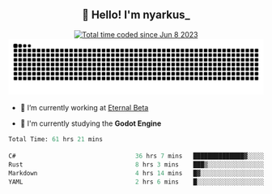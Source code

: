 <h2 align="center">👋 Hello! I'm nyarkus_</h2>
<p align="center">
  <a href="https://wakatime.com/@8f9aa332-6725-4e00-a5d9-b2317a4b74a6">
    <img src="https://wakatime.com/badge/user/8f9aa332-6725-4e00-a5d9-b2317a4b74a6.svg" alt="Total time coded since Jun 8 2023" />
  </a>
  <br>
  <img src = "https://github.com/nyarkus/nyarkus/blob/output/github-snake-dark.svg">
</p>

- 🔭 I’m currently working at [Eternal Beta](https://github.com/Kacianoki/Eternal-Beta)
<!--- 💬 Ask me about **nothing :<**-->
- 🌱 I'm currently studying the **Godot Engine**

<!--START_SECTION:waka-->

```fs
Total Time: 61 hrs 21 mins

C#                                 36 hrs 7 mins   ██████████████▓░░░░░░░░░░   58.45 %
Rust                               8 hrs 3 mins    ███▒░░░░░░░░░░░░░░░░░░░░░   13.04 %
Markdown                           4 hrs 14 mins   █▓░░░░░░░░░░░░░░░░░░░░░░░   06.86 %
YAML                               2 hrs 6 mins    █░░░░░░░░░░░░░░░░░░░░░░░░   03.40 %
```

<!--END_SECTION:waka-->
